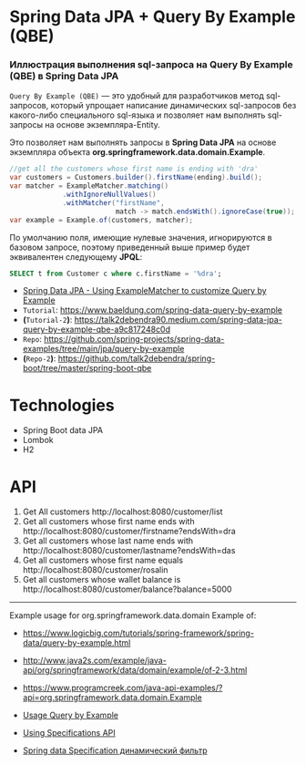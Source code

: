 # Spring Data JPA + Query By Example (QBE)

### Иллюстрация выполнения sql-запроса на Query By Example (QBE) в Spring Data JPA

`Query By Example (QBE)` — это удобный для разработчиков метод sql-запросов, который упрощает написание динамических sql-запросов без какого-либо специального sql-языка
и позволяет нам выполнять sql-запросы на основе экземпляра-Entity.

Это позволяет нам выполнять запросы в **Spring Data JPA** на основе экземпляра объекта **org.springframework.data.domain.Example**.
```java
//get all the customers whose first name is ending with 'dra' 
var customers = Customers.builder().firstName(ending).build();
var matcher = ExampleMatcher.matching()
             .withIgnoreNullValues()
             .withMatcher("firstName", 
                          match -> match.endsWith().ignoreCase(true));
var example = Example.of(customers, matcher);
```
По умолчанию поля, имеющие нулевые значения, игнорируются в базовом запросе, поэтому приведенный выше пример будет эквивалентен следующему **JPQL**:
````sql
SELECT t from Customer c where c.firstName = '%dra';
````

* [Spring Data JPA - Using ExampleMatcher to customize Query by Example](https://www.logicbig.com/tutorials/spring-framework/spring-data/query-example-matchers.html)
* `Tutorial`: https://www.baeldung.com/spring-data-query-by-example
* **(**`Tutorial-2`**)**: https://talk2debendra90.medium.com/spring-data-jpa-query-by-example-qbe-a9c817248c0d
* `Repo`: https://github.com/spring-projects/spring-data-examples/tree/main/jpa/query-by-example
* **(**`Repo-2`**)**: https://github.com/talk2debendra/spring-boot/tree/master/spring-boot-qbe

# Technologies
- Spring Boot data JPA
- Lombok
- H2

# API
1. Get All customers
	http://localhost:8080/customer/list
2. Get all customers whose first name ends with 
	http://localhost:8080/customer/firstname?endsWith=dra
3. Get all customers whose last name ends with
	http://localhost:8080/customer/lastname?endsWith=das
4. Get all customers whose first name equals
	http://localhost:8080/customer/rosalin
5. Get all customers whose wallet balance is
	http://localhost:8080/customer/balance?balance=5000


---

Example usage for org.springframework.data.domain Example of:
* https://www.logicbig.com/tutorials/spring-framework/spring-data/query-by-example.html
* http://www.java2s.com/example/java-api/org/springframework/data/domain/example/of-2-3.html
* https://www.programcreek.com/java-api-examples/?api=org.springframework.data.domain.Example
* [Usage Query by Example](https://github.com/spring-projects/spring-data-commons/blob/main/src/main/asciidoc/query-by-example.adoc)

* [Using Specifications API](https://dimitr.im/writing-dynamic-queries-with-spring-data-jpa)
* [Spring data Specification динамический фильтр](https://habr.com/ru/sandbox/95575)

